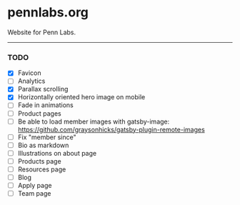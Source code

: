 # pennlabs.org

Website for Penn Labs.

---

### TODO

- [x] Favicon
- [ ] Analytics
- [x] Parallax scrolling
- [x] Horizontally oriented hero image on mobile
- [ ] Fade in animations
- [ ] Product pages
- [ ] Be able to load member images with gatsby-image: https://github.com/graysonhicks/gatsby-plugin-remote-images
- [ ] Fix "member since"
- [ ] Bio as markdown
- [ ] Illustrations on about page
- [ ] Products page
- [ ] Resources page
- [ ] Blog
- [ ] Apply page
- [ ] Team page
